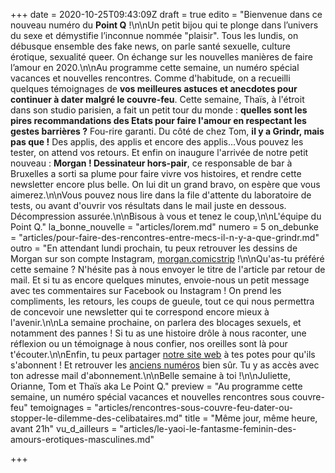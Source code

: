 +++
date = 2020-10-25T09:43:09Z
draft = true
edito = "Bienvenue dans ce nouveau numéro du **Point Q** !\n\nUn petit bijou qui te plonge dans l’univers du sexe et démystifie l’inconnue nommée \"plaisir\". Tous les lundis, on débusque ensemble des fake news, on parle santé sexuelle, culture érotique, sexualité queer. On échange sur les nouvelles manières de faire l’amour en 2020.\n\nAu programme cette semaine, un numéro spécial vacances et nouvelles rencontres. Comme d'habitude, on a recueilli quelques témoignages de **vos meilleures astuces et anecdotes pour continuer à dater malgré le couvre-feu**. Cette semaine, Thaïs, à l'étroit dans son studio parisien, a fait un petit tour du monde : **quelles sont les pires recommandations des Etats pour faire l'amour en respectant les gestes barrières ?** Fou-rire garanti. Du côté de chez Tom, **il y a Grindr, mais pas que !** Des applis, des applis et encore des applis...Vous pouvez les tester, on attend vos retours. Et enfin on inaugure l'arrivée de notre petit nouveau : **Morgan ! Dessinateur hors-pair**, ce responsable de bar à Bruxelles a sorti sa plume pour faire vivre vos histoires, et rendre cette newsletter encore plus belle. On lui dit un grand bravo, on espère que vous aimerez.\n\nVous pouvez nous lire dans la file d'attente du laboratoire de tests, ou avant d'ouvrir vos résultats dans le mail juste en dessous. Décompression assurée.\n\nBisous à vous et tenez le coup,\n\nL'équipe du Point Q."
la_bonne_nouvelle = "articles/lorem.md"
numero = 5
on_debunke = "articles/pour-faire-des-rencontres-entre-mecs-il-n-y-a-que-grindr.md"
outro = "En attendant lundi prochain, tu peux retrouver les dessins de Morgan sur son compte Instagram, [morgan.comicstrip](https://www.instagram.com/morgan.comicstrip/) !\n\nQu'as-tu préféré cette semaine ? N'hésite pas à nous envoyer le titre de l'article par retour de mail. Et si tu as encore quelques minutes, envoie-nous un petit message avec tes commentaires sur Facebook ou Instagram ! On prend les compliments, les retours, les coups de gueule, tout ce qui nous permettra de concevoir une newsletter qui te correspond encore mieux à l'avenir.\n\nLa semaine prochaine, on parlera des blocages sexuels, et notamment des pannes ! Si tu as une histoire drôle à nous raconter, une réflexion ou un témoignage à nous confier, nos oreilles sont là pour t'écouter.\n\nEnfin, tu peux partager [notre site web](https://lepointq.com) à tes potes pour qu'ils s'abonnent ! Et retrouver les [anciens numéros](https://lepointq.com/newsletters) bien sûr. Tu y as accès avec ton adresse mail d'abonnement.\n\nBelle semaine à toi !\n\nJuliette, Orianne, Tom et Thaïs aka Le Point Q."
preview = "Au programme cette semaine, un numéro spécial vacances et nouvelles rencontres sous couvre-feu"
temoignages = "articles/rencontres-sous-couvre-feu-dater-ou-stopper-le-dilemme-des-celibataires.md"
title = "Même jour, même heure, avant 21h"
vu_d_ailleurs = "articles/le-yaoi-le-fantasme-feminin-des-amours-erotiques-masculines.md"

+++
